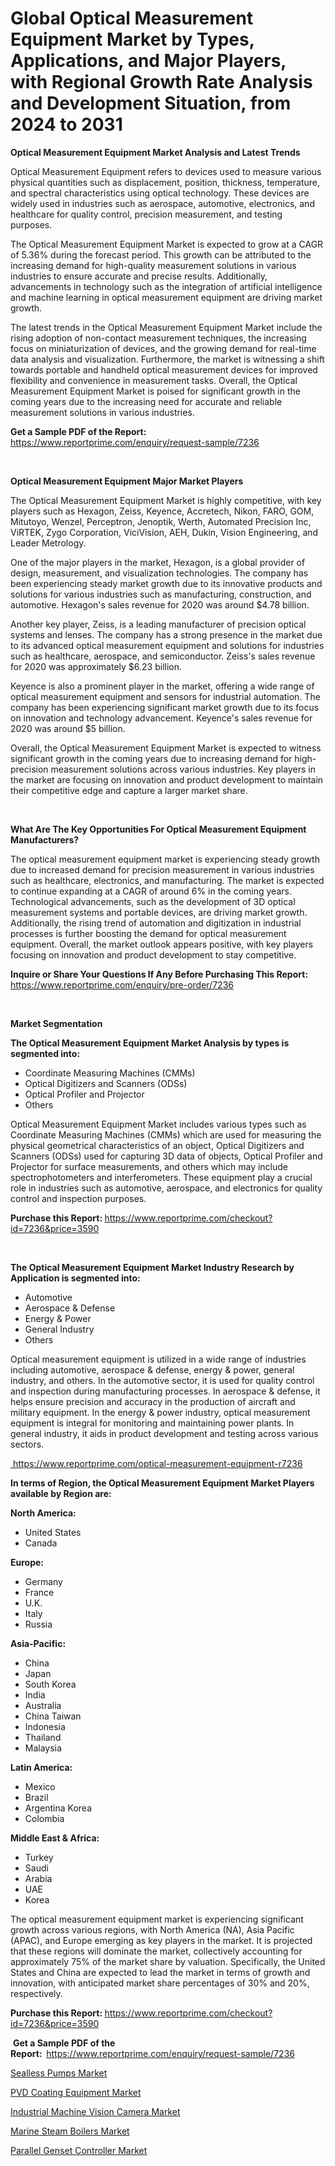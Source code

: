 <p><h1>Global Optical Measurement Equipment Market by Types, Applications, and Major Players, with Regional Growth Rate Analysis and Development Situation, from 2024 to 2031</h1></p><p><strong>Optical Measurement Equipment Market Analysis and Latest Trends</strong></p>
<p><p>Optical Measurement Equipment refers to devices used to measure various physical quantities such as displacement, position, thickness, temperature, and spectral characteristics using optical technology. These devices are widely used in industries such as aerospace, automotive, electronics, and healthcare for quality control, precision measurement, and testing purposes.</p><p>The Optical Measurement Equipment Market is expected to grow at a CAGR of 5.36% during the forecast period. This growth can be attributed to the increasing demand for high-quality measurement solutions in various industries to ensure accurate and precise results. Additionally, advancements in technology such as the integration of artificial intelligence and machine learning in optical measurement equipment are driving market growth.</p><p>The latest trends in the Optical Measurement Equipment Market include the rising adoption of non-contact measurement techniques, the increasing focus on miniaturization of devices, and the growing demand for real-time data analysis and visualization. Furthermore, the market is witnessing a shift towards portable and handheld optical measurement devices for improved flexibility and convenience in measurement tasks. Overall, the Optical Measurement Equipment Market is poised for significant growth in the coming years due to the increasing need for accurate and reliable measurement solutions in various industries.</p></p>
<p><strong>Get a Sample PDF of the Report:&nbsp;</strong> <a href="https://www.reportprime.com/enquiry/request-sample/7236">https://www.reportprime.com/enquiry/request-sample/7236</a></p>
<p>&nbsp;</p>
<p><strong>Optical Measurement Equipment Major Market Players</strong></p>
<p><p>The Optical Measurement Equipment Market is highly competitive, with key players such as Hexagon, Zeiss, Keyence, Accretech, Nikon, FARO, GOM, Mitutoyo, Wenzel, Perceptron, Jenoptik, Werth, Automated Precision Inc, ViRTEK, Zygo Corporation, ViciVision, AEH, Dukin, Vision Engineering, and Leader Metrology.</p><p>One of the major players in the market, Hexagon, is a global provider of design, measurement, and visualization technologies. The company has been experiencing steady market growth due to its innovative products and solutions for various industries such as manufacturing, construction, and automotive. Hexagon's sales revenue for 2020 was around $4.78 billion.</p><p>Another key player, Zeiss, is a leading manufacturer of precision optical systems and lenses. The company has a strong presence in the market due to its advanced optical measurement equipment and solutions for industries such as healthcare, aerospace, and semiconductor. Zeiss's sales revenue for 2020 was approximately $6.23 billion.</p><p>Keyence is also a prominent player in the market, offering a wide range of optical measurement equipment and sensors for industrial automation. The company has been experiencing significant market growth due to its focus on innovation and technology advancement. Keyence's sales revenue for 2020 was around $5 billion.</p><p>Overall, the Optical Measurement Equipment Market is expected to witness significant growth in the coming years due to increasing demand for high-precision measurement solutions across various industries. Key players in the market are focusing on innovation and product development to maintain their competitive edge and capture a larger market share.</p></p>
<p>&nbsp;</p>
<p><strong>What Are The Key Opportunities For Optical Measurement Equipment Manufacturers?</strong></p>
<p><p>The optical measurement equipment market is experiencing steady growth due to increased demand for precision measurement in various industries such as healthcare, electronics, and manufacturing. The market is expected to continue expanding at a CAGR of around 6% in the coming years. Technological advancements, such as the development of 3D optical measurement systems and portable devices, are driving market growth. Additionally, the rising trend of automation and digitization in industrial processes is further boosting the demand for optical measurement equipment. Overall, the market outlook appears positive, with key players focusing on innovation and product development to stay competitive.</p></p>
<p><strong>Inquire or Share Your Questions If Any Before Purchasing This Report:</strong> <a href="https://www.reportprime.com/enquiry/pre-order/7236">https://www.reportprime.com/enquiry/pre-order/7236</a></p>
<p>&nbsp;</p>
<p><strong>Market Segmentation</strong></p>
<p><strong>The Optical Measurement Equipment Market Analysis by types is segmented into:</strong></p>
<p><ul><li>Coordinate Measuring Machines (CMMs)</li><li>Optical Digitizers and Scanners (ODSs)</li><li>Optical Profiler and Projector</li><li>Others</li></ul></p>
<p><p>Optical Measurement Equipment Market includes various types such as Coordinate Measuring Machines (CMMs) which are used for measuring the physical geometrical characteristics of an object, Optical Digitizers and Scanners (ODSs) used for capturing 3D data of objects, Optical Profiler and Projector for surface measurements, and others which may include spectrophotometers and interferometers. These equipment play a crucial role in industries such as automotive, aerospace, and electronics for quality control and inspection purposes.</p></p>
<p><strong>Purchase this Report:&nbsp;</strong><a href="https://www.reportprime.com/checkout?id=7236&price=3590">https://www.reportprime.com/checkout?id=7236&price=3590</a></p>
<p>&nbsp;</p>
<p><strong>The Optical Measurement Equipment Market Industry Research by Application is segmented into:</strong></p>
<p><ul><li>Automotive</li><li>Aerospace & Defense</li><li>Energy & Power</li><li>General Industry</li><li>Others</li></ul></p>
<p><p>Optical measurement equipment is utilized in a wide range of industries including automotive, aerospace & defense, energy & power, general industry, and others. In the automotive sector, it is used for quality control and inspection during manufacturing processes. In aerospace & defense, it helps ensure precision and accuracy in the production of aircraft and military equipment. In the energy & power industry, optical measurement equipment is integral for monitoring and maintaining power plants. In general industry, it aids in product development and testing across various sectors.</p></p>
<p><a href="https://www.reportprime.com/optical-measurement-equipment-r7236">&nbsp;https://www.reportprime.com/optical-measurement-equipment-r7236</a></p>
<p><strong>In terms of Region, the Optical Measurement Equipment Market Players available by Region are:</strong></p>
<p>
    <p> <strong> North America: </strong>
        <ul>
            <li>United States</li>
            <li>Canada</li>
        </ul>
        </p> 
    <p> <strong> Europe: </strong>
        <ul>
            <li>Germany</li>
            <li>France</li>
            <li>U.K.</li>
            <li>Italy</li>
            <li>Russia</li>
        </ul>
        </p> 
    <p> <strong> Asia-Pacific: </strong>
        <ul>
            <li>China</li>
            <li>Japan</li>
            <li>South Korea</li>
            <li>India</li>
            <li>Australia</li>
            <li>China Taiwan</li>
            <li>Indonesia</li>
            <li>Thailand</li>
            <li>Malaysia</li>
        </ul>
        </p> 
    <p> <strong> Latin America: </strong>
        <ul>
            <li>Mexico</li>
            <li>Brazil</li>
            <li>Argentina Korea</li>
            <li>Colombia</li>
        </ul>
        </p> 
    <p> <strong> Middle East & Africa: </strong>
        <ul>
            <li>Turkey</li>
            <li>Saudi</li>
            <li>Arabia</li>
            <li>UAE</li>
            <li>Korea</li>
        </ul>
    </p>
    </p>
<p><p>The optical measurement equipment market is experiencing significant growth across various regions, with North America (NA), Asia Pacific (APAC), and Europe emerging as key players in the market. It is projected that these regions will dominate the market, collectively accounting for approximately 75% of the market share by valuation. Specifically, the United States and China are expected to lead the market in terms of growth and innovation, with anticipated market share percentages of 30% and 20%, respectively.</p></p>
<p><strong>Purchase this Report: </strong><a href="https://www.reportprime.com/checkout?id=7236&price=3590">https://www.reportprime.com/checkout?id=7236&price=3590</a></p>
<p>&nbsp;<strong>Get a Sample PDF of the Report:&nbsp;&nbsp;</strong><a href="https://www.reportprime.com/enquiry/request-sample/7236">https://www.reportprime.com/enquiry/request-sample/7236</a></p>
<p><strong></strong></p>
<p><p><a href="https://github.com/FredaSauer/Market-Research-Report-List-1/blob/main/sealless-pumps-market.md">Sealless Pumps Market</a></p><p><a href="https://github.com/hrhzhypq19/Market-Research-Report-List-1/blob/main/pvd-coating-equipment-market.md">PVD Coating Equipment Market</a></p><p><a href="https://github.com/kishanagarner91/Market-Research-Report-List-1/blob/main/industrial-machine-vision-camera-market.md">Industrial Machine Vision Camera Market</a></p><p><a href="https://www.linkedin.com/pulse/marine-steam-boilers-market-segmentation-geographical-regions-41fve?trackingId=9spyvikbQoizrNuBoF3%2BlQ%3D%3D">Marine Steam Boilers Market</a></p><p><a href="https://www.linkedin.com/pulse/futur-crowd-data-mfbbc?trackingId=7gfxL1q8Q9Of2Lu4yScJvg%3D%3D">Parallel Genset Controller Market</a></p></p>